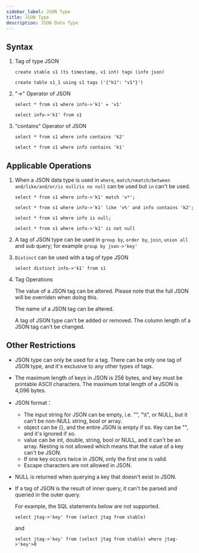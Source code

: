 ```yaml
---
sidebar_label: JSON Type
title: JSON Type
description: JSON Data Type
---
```



## Syntax

1. Tag of type JSON

   ```
   create stable s1 (ts timestamp, v1 int) tags (info json)

   create table s1_1 using s1 tags ('{"k1": "v1"}')
   ```

2. "->" Operator of JSON

   ```
   select * from s1 where info->'k1' = 'v1'

   select info->'k1' from s1
   ```

3. "contains" Operator of JSON

   ```
   select * from s1 where info contains 'k2'

   select * from s1 where info contains 'k1'
   ```

## Applicable Operations

1. When a JSON data type is used in `where`, `match/nmatch/between and/like/and/or/is null/is no null` can be used but `in` can't be used.

   ```
   select * from s1 where info->'k1' match 'v*';

   select * from s1 where info->'k1' like 'v%' and info contains 'k2';

   select * from s1 where info is null;

   select * from s1 where info->'k1' is not null
   ```

2. A tag of JSON type can be used in `group by`, `order by`, `join`, `union all` and sub query; for example `group by json->'key'`

3. `Distinct` can be used with a tag of type JSON

   ```
   select distinct info->'k1' from s1
   ```

4. Tag Operations

   The value of a JSON tag can be altered. Please note that the full JSON will be overriden when doing this.

   The name of a JSON tag can be altered.

   A tag of JSON type can't be added or removed. The column length of a JSON tag can't be changed.

## Other Restrictions

- JSON type can only be used for a tag. There can be only one tag of JSON type, and it's exclusive to any other types of tags.

- The maximum length of keys in JSON is 256 bytes, and key must be printable ASCII characters. The maximum total length of a JSON is 4,096 bytes.

- JSON format：

   - The input string for JSON can be empty, i.e. "", "\t", or NULL, but it can't be non-NULL string, bool or array.
   - object can be {}, and the entire JSON is empty if so. Key can be "", and it's ignored if so.
   - value can be int, double, string, bool or NULL, and it can't be an array. Nesting is not allowed which means that the value of a key can't be JSON.
   - If one key occurs twice in JSON, only the first one is valid.
   - Escape characters are not allowed in JSON.

- NULL is returned when querying a key that doesn't exist in JSON.

- If a tag of JSON is the result of inner query, it can't be parsed and queried in the outer query.

   For example, the SQL statements below are not supported.

   ```
   select jtag->'key' from (select jtag from stable)
   ```

   and

   ```
   select jtag->'key' from (select jtag from stable) where jtag->'key'>0
   ```

